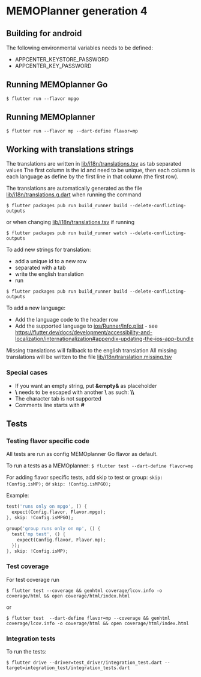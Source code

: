 # MEMOPlanner generation 4

## Building for android

The following environmental variables needs to be defined:

- APPCENTER_KEYSTORE_PASSWORD
- APPCENTER_KEY_PASSWORD

## Running MEMOplanner Go

`$ flutter run --flavor mpgo`

## Running MEMOplanner

`$ flutter run --flavor mp --dart-define flavor=mp`

## Working with translations strings

The translations are written in [lib/i18n/translations.tsv](https://github.com/abilia/seagull/blob/master/lib/i18n/translations.tsv) as tab separated values
The first column is the id and need to be unique, then each column is each language as define by the first line in that column (the first row).

The translations are automatically generated as the file [lib/i18n/translations.g.dart](https://github.com/abilia/seagull/blob/master/lib/i18n/translations.g.dart) when running the command

`$ flutter packages pub run build_runner build --delete-conflicting-outputs`

or when changing [lib/i18n/translations.tsv](https://github.com/abilia/seagull/blob/master/lib/i18n/translations.tsv) if running

`$ flutter packages pub run build_runner watch --delete-conflicting-outputs`

To add new strings for translation:

- add a unique id to a new row
- separated with a tab
- write the english translation
- run

`$ flutter packages pub run build_runner build --delete-conflicting-outputs`

To add a new language:

- Add the language code to the header row
- Add the supported language to [ios/Runner/Info.plist](https://github.com/abilia/seagull/blob/master/ios/Runner/Info.plist) - see <https://flutter.dev/docs/development/accessibility-and-localization/internationalization#appendix-updating-the-ios-app-bundle>

Missing translations will fallback to the english translation
All missing translations will be written to the file [lib/i18n/translation.missing.tsv](https://github.com/abilia/seagull/blob/master/lib/i18n/translations.missing.tsv)

### Special cases

- If you want an empty string, put **&empty&** as placeholder
- **\\** needs to be escaped with another **\\** as such: **\\\\**
- The character tab is not supported
- Comments line starts with **#**

## Tests

### Testing flavor specific code

All tests are run as config MEMOplanner Go flavor as default.

To run a tests as a MEMOplanner:
`$ flutter test --dart-define flavor=mp`

For adding flavor specific tests, add skip to test or group: `skip: !Config.isMP);` or `skip: !Config.isMPGO);`

Example:

```dart
test('runs only on mpgo', () {
  expect(Config.flavor, Flavor.mpgo);
}, skip: !Config.isMPGO);

group('group runs only on mp', () {
  test('mp test', () {
    expect(Config.flavor, Flavor.mp);
  });
}, skip: !Config.isMP);
```

### Test coverage

For test coverage run

`$ flutter test --coverage && genhtml coverage/lcov.info -o coverage/html && open coverage/html/index.html`

or

`$ flutter test  --dart-define flavor=mp --coverage && genhtml coverage/lcov.info -o coverage/html && open coverage/html/index.html`

### Integration tests

To run the tests:

`$ flutter drive --driver=test_driver/integration_test.dart --target=integration_test/integration_tests.dart`
